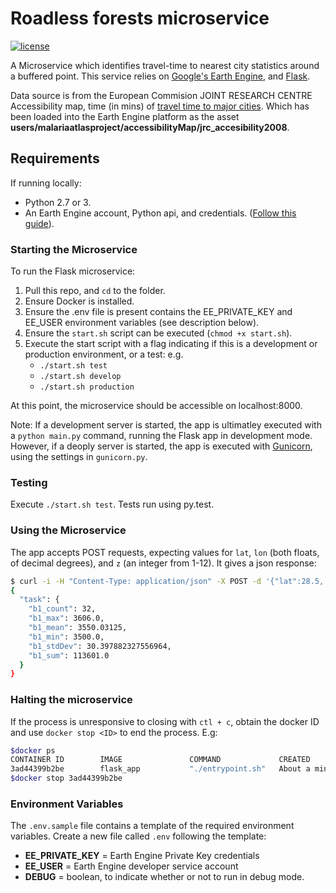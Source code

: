 # Roadless forests microservice

[![license](https://img.shields.io/github/license/mashape/apistatus.svg)]()

A Microservice which identifies travel-time to nearest city statistics around a
buffered point. This service relies on
[Google's Earth Engine](https://earthengine.google.com), and [Flask](http://flask.pocoo.org).

Data source is from the European Commision JOINT RESEARCH CENTRE Accessibility map,
time (in mins) of [travel time to major cities](http://forobs.jrc.ec.europa.eu/products/gam/).
Which has been loaded into the Earth Engine platform as the asset **users/malariaatlasproject/accessibilityMap/jrc_accesibility2008**.

## Requirements
If running locally:
* Python 2.7 or 3.
* An Earth Engine account, Python api, and credentials. ([Follow this guide](https://developers.google.com/earth-engine/python_install)).  


### Starting the Microservice
To run the Flask microservice:
1. Pull this repo, and `cd` to the folder.
1. Ensure Docker is installed.
1. Ensure the .env file is present contains the EE_PRIVATE_KEY and EE_USER environment variables (see description below).
1. Ensure the `start.sh` script can be executed (`chmod +x start.sh`).
1. Execute the start script with a flag indicating if this is a development or production environment, or a test: e.g.
   - `./start.sh test`
   - `./start.sh develop`
   - `./start.sh production`

At this point, the microservice should be accessible on localhost:8000.

Note: If a development server is started, the app is ultimatley executed with a `python main.py` command,
running the Flask app in development mode. However, if a deoply server is started, the app is executed with
[Gunicorn](http://gunicorn.org/#docs), using the settings in `gunicorn.py`.

### Testing

Execute `./start.sh test`. Tests run using py.test.


### Using the Microservice

The app accepts POST requests, expecting values for `lat`, `lon` (both floats, of decimal degrees), and `z` (an integer from 1-12). It gives a json response:

```bash
$ curl -i -H "Content-Type: application/json" -X POST -d '{"lat":28.5, "lon":16.3, "z":3}' http://localhost:5000/api/click-point-data/
{
  "task": {
    "b1_count": 32,
    "b1_max": 3606.0,
    "b1_mean": 3550.03125,
    "b1_min": 3500.0,
    "b1_stdDev": 30.397882327556964,
    "b1_sum": 113601.0
  }
}
```

### Halting the microservice
If the process is unresponsive to closing with `ctl + c`, obtain the docker ID and use `docker stop <ID>` to end the process. E.g:

```bash
$docker ps
CONTAINER ID        IMAGE               COMMAND             CREATED              STATUS              PORTS                    NAMES
3ad44399b2be        flask_app           "./entrypoint.sh"   About a minute ago   Up About a minute   0.0.0.0:8000->5000/tcp   kind_elion
$docker stop 3ad44399b2be
```

### Environment Variables
The `.env.sample` file contains a template of the required environment variables.
Create a new file called `.env` following the template:

* **EE_PRIVATE_KEY** = Earth Engine Private Key credentials
* **EE_USER** = Earth Engine developer service account
* **DEBUG** = boolean, to indicate whether or not to run in debug mode.
